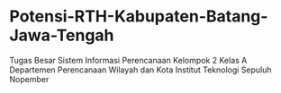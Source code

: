 # Potensi-RTH-Kabupaten-Batang-Jawa-Tengah
Tugas Besar Sistem Informasi Perencanaan Kelompok 2 Kelas A Departemen Perencanaan Wilayah dan Kota Institut Teknologi Sepuluh Nopember
